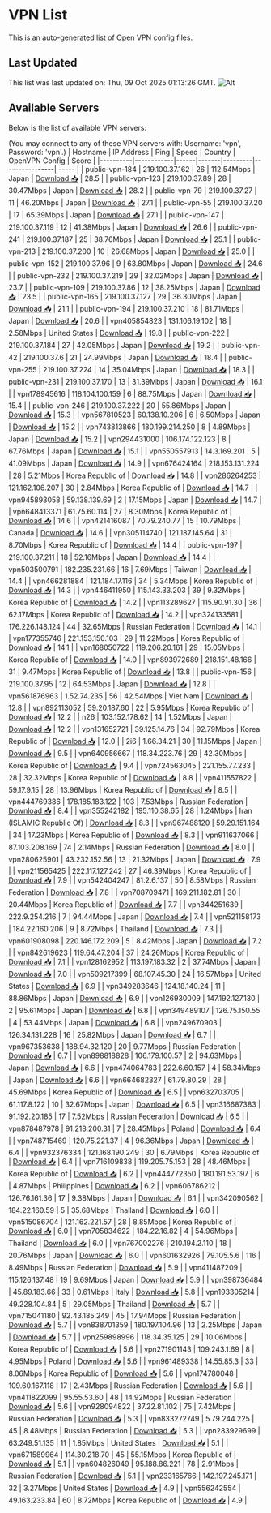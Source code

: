 # VPN List

This is an auto-generated list of Open VPN config files.

## Last Updated

This list was last updated on: Thu, 09 Oct 2025 01:13:26 GMT.
![Alt](https://repobeats.axiom.co/api/embed/186b98318ef1479477931607c1ad7d823f12451f.svg "Repobeats analytics image")

## Available Servers

Below is the list of available VPN servers:

(You may connect to any of these VPN servers with: Username: 'vpn', Password: 'vpn'.)
| Hostname | IP Address | Ping | Speed | Country | OpenVPN Config | Score |
|----------|------------|------|-------|---------|----------------| ----- |
| public-vpn-184 | 219.100.37.162 | 26 | 112.54Mbps | Japan | [Download 📥](./configs/server_0_JP.ovpn) | 28.5 |
| public-vpn-123 | 219.100.37.89 | 28 | 30.47Mbps | Japan | [Download 📥](./configs/server_1_JP.ovpn) | 28.2 |
| public-vpn-79 | 219.100.37.27 | 11 | 46.20Mbps | Japan | [Download 📥](./configs/server_2_JP.ovpn) | 27.1 |
| public-vpn-55 | 219.100.37.20 | 17 | 65.39Mbps | Japan | [Download 📥](./configs/server_3_JP.ovpn) | 27.1 |
| public-vpn-147 | 219.100.37.119 | 12 | 41.38Mbps | Japan | [Download 📥](./configs/server_4_JP.ovpn) | 26.6 |
| public-vpn-241 | 219.100.37.187 | 25 | 38.76Mbps | Japan | [Download 📥](./configs/server_5_JP.ovpn) | 25.1 |
| public-vpn-213 | 219.100.37.200 | 10 | 26.68Mbps | Japan | [Download 📥](./configs/server_6_JP.ovpn) | 25.0 |
| public-vpn-152 | 219.100.37.96 | 9 | 63.80Mbps | Japan | [Download 📥](./configs/server_7_JP.ovpn) | 24.6 |
| public-vpn-232 | 219.100.37.219 | 29 | 32.02Mbps | Japan | [Download 📥](./configs/server_8_JP.ovpn) | 23.7 |
| public-vpn-109 | 219.100.37.86 | 12 | 38.25Mbps | Japan | [Download 📥](./configs/server_9_JP.ovpn) | 23.5 |
| public-vpn-165 | 219.100.37.127 | 29 | 36.30Mbps | Japan | [Download 📥](./configs/server_10_JP.ovpn) | 21.1 |
| public-vpn-194 | 219.100.37.210 | 18 | 81.71Mbps | Japan | [Download 📥](./configs/server_11_JP.ovpn) | 20.6 |
| vpn405854823 | 131.106.19.102 | 18 | 2.58Mbps | United States | [Download 📥](./configs/server_12_US.ovpn) | 19.8 |
| public-vpn-222 | 219.100.37.184 | 27 | 42.05Mbps | Japan | [Download 📥](./configs/server_13_JP.ovpn) | 19.2 |
| public-vpn-42 | 219.100.37.6 | 21 | 24.99Mbps | Japan | [Download 📥](./configs/server_14_JP.ovpn) | 18.4 |
| public-vpn-255 | 219.100.37.224 | 14 | 35.04Mbps | Japan | [Download 📥](./configs/server_15_JP.ovpn) | 18.3 |
| public-vpn-231 | 219.100.37.170 | 13 | 31.39Mbps | Japan | [Download 📥](./configs/server_16_JP.ovpn) | 16.1 |
| vpn178945616 | 118.104.100.159 | 6 | 88.75Mbps | Japan | [Download 📥](./configs/server_17_JP.ovpn) | 15.4 |
| public-vpn-246 | 219.100.37.222 | 20 | 55.86Mbps | Japan | [Download 📥](./configs/server_18_JP.ovpn) | 15.3 |
| vpn567810523 | 60.138.10.206 | 6 | 6.50Mbps | Japan | [Download 📥](./configs/server_19_JP.ovpn) | 15.2 |
| vpn743813866 | 180.199.214.250 | 8 | 4.89Mbps | Japan | [Download 📥](./configs/server_20_JP.ovpn) | 15.2 |
| vpn294431000 | 106.174.122.123 | 8 | 67.76Mbps | Japan | [Download 📥](./configs/server_21_JP.ovpn) | 15.1 |
| vpn550557913 | 14.3.169.201 | 5 | 41.09Mbps | Japan | [Download 📥](./configs/server_22_JP.ovpn) | 14.9 |
| vpn676424164 | 218.153.131.224 | 28 | 5.21Mbps | Korea Republic of | [Download 📥](./configs/server_23_KR.ovpn) | 14.8 |
| vpn286264253 | 121.162.106.207 | 30 | 2.84Mbps | Korea Republic of | [Download 📥](./configs/server_24_KR.ovpn) | 14.7 |
| vpn945893058 | 59.138.139.69 | 2 | 17.15Mbps | Japan | [Download 📥](./configs/server_25_JP.ovpn) | 14.7 |
| vpn648413371 | 61.75.60.114 | 27 | 8.30Mbps | Korea Republic of | [Download 📥](./configs/server_26_KR.ovpn) | 14.6 |
| vpn421416087 | 70.79.240.77 | 15 | 10.79Mbps | Canada | [Download 📥](./configs/server_27_CA.ovpn) | 14.6 |
| vpn305114740 | 121.187.145.64 | 31 | 8.70Mbps | Korea Republic of | [Download 📥](./configs/server_28_KR.ovpn) | 14.4 |
| public-vpn-197 | 219.100.37.211 | 18 | 52.16Mbps | Japan | [Download 📥](./configs/server_29_JP.ovpn) | 14.4 |
| vpn503500791 | 182.235.231.66 | 16 | 7.69Mbps | Taiwan | [Download 📥](./configs/server_30_TW.ovpn) | 14.4 |
| vpn466281884 | 121.184.17.116 | 34 | 5.34Mbps | Korea Republic of | [Download 📥](./configs/server_31_KR.ovpn) | 14.3 |
| vpn446411950 | 115.143.33.203 | 39 | 9.32Mbps | Korea Republic of | [Download 📥](./configs/server_32_KR.ovpn) | 14.2 |
| vpn113289627 | 115.90.91.30 | 36 | 62.17Mbps | Korea Republic of | [Download 📥](./configs/server_33_KR.ovpn) | 14.2 |
| vpn324133581 | 176.226.148.124 | 44 | 32.65Mbps | Russian Federation | [Download 📥](./configs/server_34_RU.ovpn) | 14.1 |
| vpn177355746 | 221.153.150.103 | 29 | 11.22Mbps | Korea Republic of | [Download 📥](./configs/server_35_KR.ovpn) | 14.1 |
| vpn168050722 | 119.206.20.161 | 29 | 15.05Mbps | Korea Republic of | [Download 📥](./configs/server_36_KR.ovpn) | 14.0 |
| vpn893972689 | 218.151.48.166 | 31 | 9.47Mbps | Korea Republic of | [Download 📥](./configs/server_37_KR.ovpn) | 13.8 |
| public-vpn-156 | 219.100.37.95 | 12 | 64.53Mbps | Japan | [Download 📥](./configs/server_38_JP.ovpn) | 12.8 |
| vpn561876963 | 1.52.74.235 | 56 | 42.54Mbps | Viet Nam | [Download 📥](./configs/server_39_VN.ovpn) | 12.8 |
| vpn892113052 | 59.20.187.60 | 22 | 5.95Mbps | Korea Republic of | [Download 📥](./configs/server_40_KR.ovpn) | 12.2 |
| n26 | 103.152.178.62 | 14 | 1.52Mbps | Japan | [Download 📥](./configs/server_41_JP.ovpn) | 12.2 |
| vpn131652721 | 39.125.14.76 | 34 | 92.79Mbps | Korea Republic of | [Download 📥](./configs/server_42_KR.ovpn) | 12.0 |
| 2i6 | 1.66.34.21 | 30 | 11.15Mbps | Japan | [Download 📥](./configs/server_43_JP.ovpn) | 9.5 |
| vpn640956667 | 118.34.223.76 | 29 | 42.30Mbps | Korea Republic of | [Download 📥](./configs/server_44_KR.ovpn) | 9.4 |
| vpn724563045 | 221.155.77.233 | 28 | 32.32Mbps | Korea Republic of | [Download 📥](./configs/server_45_KR.ovpn) | 8.8 |
| vpn411557822 | 59.17.9.15 | 28 | 13.96Mbps | Korea Republic of | [Download 📥](./configs/server_46_KR.ovpn) | 8.5 |
| vpn444769386 | 178.185.183.122 | 103 | 7.53Mbps | Russian Federation | [Download 📥](./configs/server_47_RU.ovpn) | 8.4 |
| vpn355242182 | 195.110.38.65 | 28 | 1.24Mbps | Iran (ISLAMIC Republic Of) | [Download 📥](./configs/server_48_IR.ovpn) | 8.3 |
| vpn967488120 | 59.29.151.164 | 34 | 17.23Mbps | Korea Republic of | [Download 📥](./configs/server_49_KR.ovpn) | 8.3 |
| vpn911637066 | 87.103.208.169 | 74 | 2.14Mbps | Russian Federation | [Download 📥](./configs/server_50_RU.ovpn) | 8.0 |
| vpn280625901 | 43.232.152.56 | 13 | 21.32Mbps | Japan | [Download 📥](./configs/server_51_JP.ovpn) | 7.9 |
| vpn211565425 | 222.117.127.242 | 27 | 46.39Mbps | Korea Republic of | [Download 📥](./configs/server_52_KR.ovpn) | 7.9 |
| vpn542404247 | 81.2.6.137 | 50 | 8.58Mbps | Russian Federation | [Download 📥](./configs/server_53_RU.ovpn) | 7.8 |
| vpn708709471 | 169.211.182.81 | 30 | 20.44Mbps | Korea Republic of | [Download 📥](./configs/server_54_KR.ovpn) | 7.7 |
| vpn344251639 | 222.9.254.216 | 7 | 94.44Mbps | Japan | [Download 📥](./configs/server_55_JP.ovpn) | 7.4 |
| vpn521158173 | 184.22.160.206 | 9 | 8.72Mbps | Thailand | [Download 📥](./configs/server_56_TH.ovpn) | 7.3 |
| vpn601908098 | 220.146.172.209 | 5 | 8.42Mbps | Japan | [Download 📥](./configs/server_57_JP.ovpn) | 7.2 |
| vpn842619623 | 119.64.47.204 | 37 | 24.26Mbps | Korea Republic of | [Download 📥](./configs/server_58_KR.ovpn) | 7.1 |
| vpn128162952 | 113.197.183.32 | 2 | 37.74Mbps | Japan | [Download 📥](./configs/server_59_JP.ovpn) | 7.0 |
| vpn509217399 | 68.107.45.30 | 24 | 16.57Mbps | United States | [Download 📥](./configs/server_60_US.ovpn) | 6.9 |
| vpn349283646 | 124.18.140.24 | 11 | 88.86Mbps | Japan | [Download 📥](./configs/server_61_JP.ovpn) | 6.9 |
| vpn126930009 | 147.192.127.130 | 2 | 95.61Mbps | Japan | [Download 📥](./configs/server_62_JP.ovpn) | 6.8 |
| vpn349489107 | 126.75.150.55 | 4 | 53.44Mbps | Japan | [Download 📥](./configs/server_63_JP.ovpn) | 6.8 |
| vpn249670903 | 126.34.131.228 | 16 | 25.82Mbps | Japan | [Download 📥](./configs/server_64_JP.ovpn) | 6.7 |
| vpn967353638 | 188.94.32.120 | 20 | 9.77Mbps | Russian Federation | [Download 📥](./configs/server_65_RU.ovpn) | 6.7 |
| vpn898818828 | 106.179.100.57 | 2 | 94.63Mbps | Japan | [Download 📥](./configs/server_66_JP.ovpn) | 6.6 |
| vpn474064783 | 222.6.60.157 | 4 | 58.34Mbps | Japan | [Download 📥](./configs/server_67_JP.ovpn) | 6.6 |
| vpn664682327 | 61.79.80.29 | 28 | 45.69Mbps | Korea Republic of | [Download 📥](./configs/server_68_KR.ovpn) | 6.5 |
| vpn632703705 | 61.117.8.122 | 10 | 32.67Mbps | Japan | [Download 📥](./configs/server_69_JP.ovpn) | 6.5 |
| vpn316687383 | 91.192.20.185 | 17 | 7.52Mbps | Russian Federation | [Download 📥](./configs/server_70_RU.ovpn) | 6.5 |
| vpn878487978 | 91.218.200.31 | 7 | 28.45Mbps | Poland | [Download 📥](./configs/server_71_PL.ovpn) | 6.4 |
| vpn748715469 | 120.75.221.37 | 4 | 96.36Mbps | Japan | [Download 📥](./configs/server_72_JP.ovpn) | 6.4 |
| vpn932376334 | 121.168.190.249 | 30 | 6.79Mbps | Korea Republic of | [Download 📥](./configs/server_73_KR.ovpn) | 6.4 |
| vpn716109838 | 119.205.75.153 | 28 | 48.46Mbps | Korea Republic of | [Download 📥](./configs/server_74_KR.ovpn) | 6.2 |
| vpn444772350 | 180.191.53.197 | 6 | 4.87Mbps | Philippines | [Download 📥](./configs/server_75_PH.ovpn) | 6.2 |
| vpn606786212 | 126.76.161.36 | 17 | 9.38Mbps | Japan | [Download 📥](./configs/server_76_JP.ovpn) | 6.1 |
| vpn342090562 | 184.22.160.59 | 5 | 35.68Mbps | Thailand | [Download 📥](./configs/server_77_TH.ovpn) | 6.0 |
| vpn515086704 | 121.162.221.57 | 28 | 8.85Mbps | Korea Republic of | [Download 📥](./configs/server_78_KR.ovpn) | 6.0 |
| vpn705834622 | 184.22.16.82 | 4 | 54.96Mbps | Thailand | [Download 📥](./configs/server_79_TH.ovpn) | 6.0 |
| vpn767002276 | 210.194.2.110 | 18 | 20.76Mbps | Japan | [Download 📥](./configs/server_80_JP.ovpn) | 6.0 |
| vpn601632926 | 79.105.5.6 | 116 | 8.49Mbps | Russian Federation | [Download 📥](./configs/server_81_RU.ovpn) | 5.9 |
| vpn411487209 | 115.126.137.48 | 19 | 9.69Mbps | Japan | [Download 📥](./configs/server_82_JP.ovpn) | 5.9 |
| vpn398736484 | 45.89.183.66 | 33 | 0.61Mbps | Italy | [Download 📥](./configs/server_83_IT.ovpn) | 5.8 |
| vpn193305214 | 49.228.104.84 | 5 | 29.05Mbps | Thailand | [Download 📥](./configs/server_84_TH.ovpn) | 5.7 |
| vpn715041180 | 92.43.185.249 | 45 | 17.94Mbps | Russian Federation | [Download 📥](./configs/server_85_RU.ovpn) | 5.7 |
| vpn838701359 | 180.197.104.96 | 13 | 2.25Mbps | Japan | [Download 📥](./configs/server_86_JP.ovpn) | 5.7 |
| vpn259898996 | 118.34.35.125 | 29 | 10.06Mbps | Korea Republic of | [Download 📥](./configs/server_87_KR.ovpn) | 5.6 |
| vpn271901143 | 109.243.1.69 | 8 | 4.95Mbps | Poland | [Download 📥](./configs/server_88_PL.ovpn) | 5.6 |
| vpn961489338 | 14.55.85.3 | 33 | 8.06Mbps | Korea Republic of | [Download 📥](./configs/server_89_KR.ovpn) | 5.6 |
| vpn174780048 | 109.60.167.118 | 17 | 2.43Mbps | Russian Federation | [Download 📥](./configs/server_90_RU.ovpn) | 5.6 |
| vpn411822099 | 95.55.53.60 | 48 | 14.92Mbps | Russian Federation | [Download 📥](./configs/server_91_RU.ovpn) | 5.6 |
| vpn928094822 | 37.22.81.102 | 75 | 7.42Mbps | Russian Federation | [Download 📥](./configs/server_92_RU.ovpn) | 5.3 |
| vpn833272749 | 5.79.244.225 | 45 | 8.48Mbps | Russian Federation | [Download 📥](./configs/server_93_RU.ovpn) | 5.3 |
| vpn283929699 | 63.249.51.135 | 11 | 1.85Mbps | United States | [Download 📥](./configs/server_94_US.ovpn) | 5.1 |
| vpn671589964 | 114.30.218.70 | 45 | 55.15Mbps | Korea Republic of | [Download 📥](./configs/server_95_KR.ovpn) | 5.1 |
| vpn604826049 | 95.188.86.221 | 78 | 2.91Mbps | Russian Federation | [Download 📥](./configs/server_96_RU.ovpn) | 5.1 |
| vpn233165766 | 142.197.245.171 | 32 | 3.27Mbps | United States | [Download 📥](./configs/server_97_US.ovpn) | 4.9 |
| vpn556242554 | 49.163.233.84 | 60 | 8.72Mbps | Korea Republic of | [Download 📥](./configs/server_98_KR.ovpn) | 4.9 |
